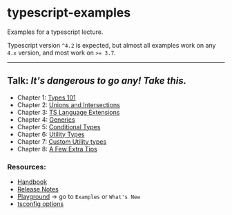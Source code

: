 # typescript-examples
Examples for a typescript lecture.

Typescript version `^4.2` is expected, but almost all examples work on any `4.x` version, and most work on `>= 3.7`.

---

## Talk: *It's dangerous to go any! Take this.*
 - Chapter 1: [Types 101](./101.ts)
 - Chapter 2: [Unions and Intersections](./102.ts)
 - Chapter 3: [TS Language Extensions](./103.ts)
 - Chapter 4: [Generics](./104.tsx)
 - Chapter 5: [Conditional Types](./105.ts)
 - Chapter 6: [Utility Types](./106.ts)
 - Chapter 7: [Custom Utility types](./107.ts)
 - Chapter 8: [A Few Extra Tips](./108.tsx)


### Resources:
 - [Handbook](https://www.typescriptlang.org/docs/handbook/intro.html)
 - [Release Notes](https://www.typescriptlang.org/docs/handbook/release-notes/overview.html)
 - [Playground](https://www.typescriptlang.org/play) -> go to `Examples` or `What's New`
 - [tsconfig options](https://www.typescriptlang.org/tsconfig)
